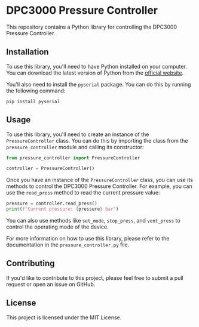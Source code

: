 
# DPC3000 Pressure Controller

This repository contains a Python library for controlling the DPC3000 Pressure Controller.

## Installation

To use this library, you'll need to have Python installed on your computer. You can download the latest version of Python from the [official website](https://www.python.org/downloads/).

You'll also need to install the `pyserial` package. You can do this by running the following command:

```
pip install pyserial
```

## Usage

To use this library, you'll need to create an instance of the `PressureController` class. You can do this by importing the class from the `pressure_controller` module and calling its constructor:

```python
from pressure_controller import PressureController

controller = PressureController()
```

Once you have an instance of the `PressureController` class, you can use its methods to control the DPC3000 Pressure Controller. For example, you can use the `read_press` method to read the current pressure value:

```python
pressure = controller.read_press()
print(f"Current pressure: {pressure} bar")
```

You can also use methods like `set_mode`, `stop_press`, and `vent_press` to control the operating mode of the device.

For more information on how to use this library, please refer to the documentation in the `pressure_controller.py` file.

## Contributing

If you'd like to contribute to this project, please feel free to submit a pull request or open an issue on GitHub.

## License

This project is licensed under the MIT License. 

